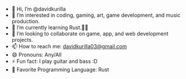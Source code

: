 - 👋 Hi, I’m @davidkurilla
- 👀 I’m interested in coding, gaming, art, game development, and music production.
- 🌱 I’m currently learning Rust.🦀🦀
- 💞️ I’m looking to collaborate on game, app, and web development projects.
- 📫 How to reach me: davidkurilla03@gmail.com
- 😄 Pronouns: Any/All
- ⚡ Fun fact: I play guitar and bass :D
- 🦀 Favorite Programming Language: Rust

<!---
davidkurilla/davidkurilla is a ✨ special ✨ repository because its `README.md` (this file) appears on your GitHub profile.
You can click the Preview link to take a look at your changes.
--->
